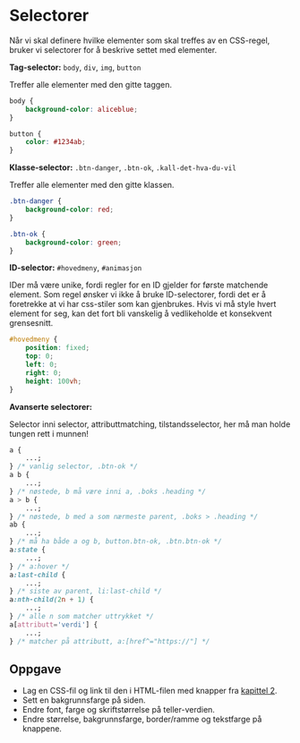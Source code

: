 # Selectorer

Når vi skal definere hvilke elementer som skal treffes av en CSS-regel, bruker vi selectorer for å beskrive settet med elementer.

**Tag-selector:** `body`, `div`, `img`, `button`

Treffer alle elementer med den gitte taggen.

```css
body {
    background-color: aliceblue;
}

button {
    color: #1234ab;
}
```

**Klasse-selector:** `.btn-danger`, `.btn-ok`, `.kall-det-hva-du-vil`

Treffer alle elementer med den gitte klassen.

```css
.btn-danger {
    background-color: red;
}

.btn-ok {
    background-color: green;
}
```

**ID-selector:** `#hovedmeny`, `#animasjon`

IDer må være unike, fordi regler for en ID gjelder for første matchende element. Som regel ønsker vi ikke å bruke ID-selectorer, fordi det er å foretrekke at vi har css-stiler som kan gjenbrukes. Hvis vi må style hvert element for seg, kan det fort bli vanskelig å vedlikeholde et konsekvent grensesnitt.

```css
#hovedmeny {
    position: fixed;
    top: 0;
    left: 0;
    right: 0;
    height: 100vh;
}
```

**Avanserte selectorer:**

Selector inni selector, attributtmatching, tilstandsselector, her må man holde tungen rett i munnen!

```css
a {
    ...;
} /* vanlig selector, .btn-ok */
a b {
    ...;
} /* nøstede, b må være inni a, .boks .heading */
a > b {
    ...;
} /* nøstede, b med a som nærmeste parent, .boks > .heading */
ab {
    ...;
} /* må ha både a og b, button.btn-ok, .btn.btn-ok */
a:state {
    ...;
} /* a:hover */
a:last-child {
    ...;
} /* siste av parent, li:last-child */
a:nth-child(2n + 1) {
    ...;
} /* alle n som matcher uttrykket */
a[attributt='verdi'] {
    ...;
} /* matcher på attributt, a:[href^="https://"] */
```

## Oppgave

-   Lag en CSS-fil og link til den i HTML-filen med knapper fra [kapittel 2](/02-html/06-knapper.md).
-   Sett en bakgrunnsfarge på siden.
-   Endre font, farge og skriftstørrelse på teller-verdien.
-   Endre størrelse, bakgrunnsfarge, border/ramme og tekstfarge på knappene.

<!-- ## Bonus:

Øv deg på selectorer i spillet [CSS Diner](https://flukeout.github.io/) -->
